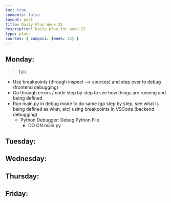 ```yaml
---
toc: true
comments: false
layout: post
title: Daily Plan Week 22
description: Daily plan for week 22
type: plans
courses: { compsci: {week: 22} }
---
```


## Monday:
> Talk
- Use breakpoints (through inspect --> sources) and step over to debug (frontend debugging)
- Go through errors / code step by step to see how things are running and being defined
- Run main.py in debug mode to do same (go step by step, see what is being defined as what, etc) using breakpoints in VSCode (backend debugging)
    - Python Debugger: Debug Python File
        - DO ON main.py

## Tuesday:
> 

## Wednesday:
> 

## Thursday:
> 

## Friday:
> 

